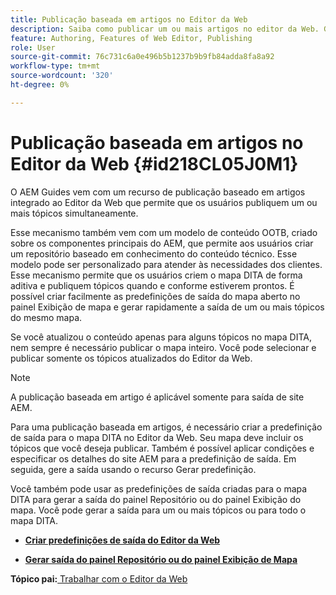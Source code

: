 ```yaml
---
title: Publicação baseada em artigos no Editor da Web
description: Saiba como publicar um ou mais artigos no editor da Web. Gere saída para um ou mais tópicos em um mapa DITA no AEM Guides.
feature: Authoring, Features of Web Editor, Publishing
role: User
source-git-commit: 76c731c6a0e496b5b1237b9b9fb84adda8fa8a92
workflow-type: tm+mt
source-wordcount: '320'
ht-degree: 0%

---
```


# Publicação baseada em artigos no Editor da Web {#id218CL05J0M1}

O AEM Guides vem com um recurso de publicação baseado em artigos integrado ao Editor da Web que permite que os usuários publiquem um ou mais tópicos simultaneamente.

Esse mecanismo também vem com um modelo de conteúdo OOTB, criado sobre os componentes principais do AEM, que permite aos usuários criar um repositório baseado em conhecimento do conteúdo técnico. Esse modelo pode ser personalizado para atender às necessidades dos clientes. Esse mecanismo permite que os usuários criem o mapa DITA de forma aditiva e publiquem tópicos quando e conforme estiverem prontos. É possível criar facilmente as predefinições de saída do mapa aberto no painel Exibição de mapa e gerar rapidamente a saída de um ou mais tópicos do mesmo mapa.

Se você atualizou o conteúdo apenas para alguns tópicos no mapa DITA, nem sempre é necessário publicar o mapa inteiro. Você pode selecionar e publicar somente os tópicos atualizados do Editor da Web.

>[!NOTE]
>
> A publicação baseada em artigo é aplicável somente para saída de site AEM.

Para uma publicação baseada em artigos, é necessário criar a predefinição de saída para o mapa DITA no Editor da Web. Seu mapa deve incluir os tópicos que você deseja publicar. Também é possível aplicar condições e especificar os detalhes do site AEM para a predefinição de saída. Em seguida, gere a saída usando o recurso Gerar predefinição.

Você também pode usar as predefinições de saída criadas para o mapa DITA para gerar a saída do painel Repositório ou do painel Exibição do mapa. Você pode gerar a saída para um ou mais tópicos ou para todo o mapa DITA.

- **[Criar predefinições de saída do Editor da Web](web-editor-article-publishing-presets.md)**

- **[Gerar saída do painel Repositório ou do painel Exibição de Mapa](web-editor-article-publishing-output.md)**


**Tópico pai:**[ Trabalhar com o Editor da Web](web-editor.md)
